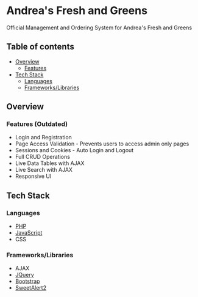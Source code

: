 # Andrea's Fresh and Greens

Official Management and Ordering System for Andrea's Fresh and Greens

## Table of contents

- [Overview](#overview)
  - [Features](#features)
- [Tech Stack](#tech-stack)
  - [Languages](#built-with)
  - [Frameworks/Libraries](#frameworks/libraries)

## Overview

### Features (Outdated)
- Login and Registration
- Page Access Validation - Prevents users to access admin only pages
- Sessions and Cookies - Auto Login and Logout
- Full CRUD Operations
- Live Data Tables with AJAX
- Live Search with AJAX
- Responsive UI

## Tech Stack

### Languages
- [PHP](https://www.php.net/)
- [JavaScript](https://www.javascript.com/)
- CSS

### Frameworks/Libraries
- AJAX
- [JQuery](https://jquery.com/)
- [Bootstrap](https://getbootstrap.com/)
- [SweetAlert2](https://sweetalert2.github.io/)

